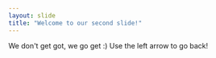 ```yaml
---
layout: slide
title: "Welcome to our second slide!"
---
```

We don't get got, we go get :)
Use the left arrow to go back!
